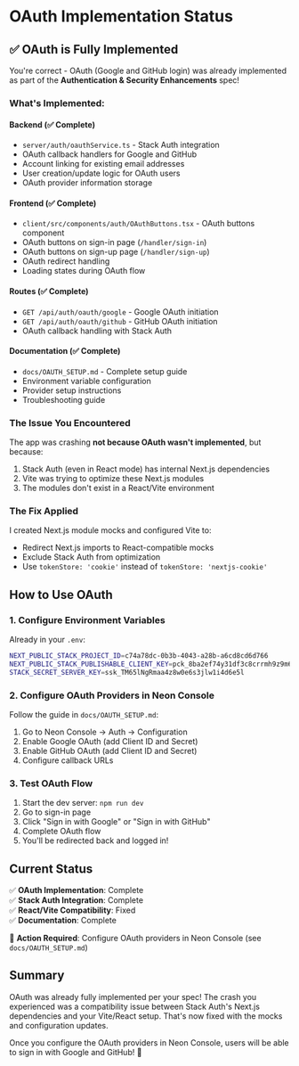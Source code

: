 # OAuth Implementation Status

## ✅ OAuth is Fully Implemented

You're correct - OAuth (Google and GitHub login) was already implemented as part of the **Authentication & Security Enhancements** spec!

### What's Implemented:

#### Backend (✅ Complete)
- `server/auth/oauthService.ts` - Stack Auth integration
- OAuth callback handlers for Google and GitHub
- Account linking for existing email addresses
- User creation/update logic for OAuth users
- OAuth provider information storage

#### Frontend (✅ Complete)
- `client/src/components/auth/OAuthButtons.tsx` - OAuth buttons component
- OAuth buttons on sign-in page (`/handler/sign-in`)
- OAuth buttons on sign-up page (`/handler/sign-up`)
- OAuth redirect handling
- Loading states during OAuth flow

#### Routes (✅ Complete)
- `GET /api/auth/oauth/google` - Google OAuth initiation
- `GET /api/auth/oauth/github` - GitHub OAuth initiation
- OAuth callback handling with Stack Auth

#### Documentation (✅ Complete)
- `docs/OAUTH_SETUP.md` - Complete setup guide
- Environment variable configuration
- Provider setup instructions
- Troubleshooting guide

### The Issue You Encountered

The app was crashing **not because OAuth wasn't implemented**, but because:

1. Stack Auth (even in React mode) has internal Next.js dependencies
2. Vite was trying to optimize these Next.js modules
3. The modules don't exist in a React/Vite environment

### The Fix Applied

I created Next.js module mocks and configured Vite to:
- Redirect Next.js imports to React-compatible mocks
- Exclude Stack Auth from optimization
- Use `tokenStore: 'cookie'` instead of `tokenStore: 'nextjs-cookie'`

## How to Use OAuth

### 1. Configure Environment Variables

Already in your `.env`:
```bash
NEXT_PUBLIC_STACK_PROJECT_ID=c74a78dc-0b3b-4043-a28b-a6cd8cd6d766
NEXT_PUBLIC_STACK_PUBLISHABLE_CLIENT_KEY=pck_8ba2ef74y31df3c8crrmh9z9m6rjy5jnnt4z08
STACK_SECRET_SERVER_KEY=ssk_TM65lNgRmaa4z8w0e6s3jlw1i4d6e5l
```

### 2. Configure OAuth Providers in Neon Console

Follow the guide in `docs/OAUTH_SETUP.md`:
1. Go to Neon Console → Auth → Configuration
2. Enable Google OAuth (add Client ID and Secret)
3. Enable GitHub OAuth (add Client ID and Secret)
4. Configure callback URLs

### 3. Test OAuth Flow

1. Start the dev server: `npm run dev`
2. Go to sign-in page
3. Click "Sign in with Google" or "Sign in with GitHub"
4. Complete OAuth flow
5. You'll be redirected back and logged in!

## Current Status

✅ **OAuth Implementation**: Complete  
✅ **Stack Auth Integration**: Complete  
✅ **React/Vite Compatibility**: Fixed  
✅ **Documentation**: Complete  

🔧 **Action Required**: Configure OAuth providers in Neon Console (see `docs/OAUTH_SETUP.md`)

## Summary

OAuth was already fully implemented per your spec! The crash you experienced was a compatibility issue between Stack Auth's Next.js dependencies and your Vite/React setup. That's now fixed with the mocks and configuration updates.

Once you configure the OAuth providers in Neon Console, users will be able to sign in with Google and GitHub! 🎉
